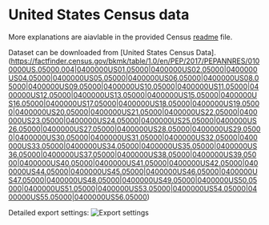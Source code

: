 

# United States Census data

More explanations are aiavlable in the provided Census [readme](aff_download_readme.txt) file.

Dataset can be downloaded from [United States Census Data].(https://factfinder.census.gov/bkmk/table/1.0/en/PEP/2017/PEPANNRES/0100000US.05000.004|0400000US01.05000|0400000US02.05000|0400000US04.05000|0400000US05.05000|0400000US06.05000|0400000US08.05000|0400000US09.05000|0400000US10.05000|0400000US11.05000|0400000US12.05000|0400000US13.05000|0400000US15.05000|0400000US16.05000|0400000US17.05000|0400000US18.05000|0400000US19.05000|0400000US20.05000|0400000US21.05000|0400000US22.05000|0400000US23.05000|0400000US24.05000|0400000US25.05000|0400000US26.05000|0400000US27.05000|0400000US28.05000|0400000US29.05000|0400000US30.05000|0400000US31.05000|0400000US32.05000|0400000US33.05000|0400000US34.05000|0400000US35.05000|0400000US36.05000|0400000US37.05000|0400000US38.05000|0400000US39.05000|0400000US40.05000|0400000US41.05000|0400000US42.05000|0400000US44.05000|0400000US45.05000|0400000US46.05000|0400000US47.05000|0400000US48.05000|0400000US49.05000|0400000US50.05000|0400000US51.05000|0400000US53.05000|0400000US54.05000|0400000US55.05000|0400000US56.05000)

Detailed export settings: 
![Export settings](https://raw.githubusercontent.com/jgperrin/net.jgp.books.sparkWithJava.ch12/master/data/census/Census%20Bureau%20export%20settings%20screenshot.png "Export settings")

